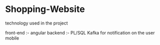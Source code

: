 # Shopping-Website

technology used in the project

front-end :- angular 
backend :- PL/SQL
Kafka for notification on the user mobile
